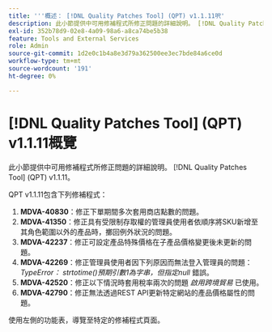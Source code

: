 ```yaml
---
title: '''概述： [!DNL Quality Patches Tool] (QPT) v1.1.11呎'
description: 此小節提供中可用修補程式所修正問題的詳細說明。 [!DNL Quality Patches Tool] (QPT) v1.1.11。
exl-id: 352b78d9-02e8-4a09-98a6-a8ca74be5b38
feature: Tools and External Services
role: Admin
source-git-commit: 1d2e0c1b4a8e3d79a362500ee3ec7bde84a6ce0d
workflow-type: tm+mt
source-wordcount: '191'
ht-degree: 0%

---
```


# [!DNL Quality Patches Tool] (QPT) v1.1.11概覽

此小節提供中可用修補程式所修正問題的詳細說明。 [!DNL Quality Patches Tool] (QPT) v1.1.11。

QPT v1.1.11包含下列修補程式：

1. **MDVA-40830**：修正下單期間多次套用商店點數的問題。
1. **MDVA-41350**：修正具有受限制存取權的管理員使用者依順序將SKU新增至其角色範圍以外的產品時，擲回例外狀況的問題。
1. **MDVA-42237**：修正可設定產品特殊價格在子產品價格變更後未更新的問題。
1. **MDVA-42269**：修正管理員使用者因下列原因而無法登入管理員的問題： *TypeError： strtotime()預期引數1為字串，但指定null* 錯誤。
1. **MDVA-42520**：修正以下情況時套用稅率兩次的問題 *啟用跨境貿易* 已使用。
1. **MDVA-42790**：修正無法透過REST API更新特定網站的產品價格屬性的問題。

使用左側的功能表，導覽至特定的修補程式頁面。
